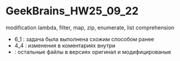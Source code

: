 # GeekBrains_HW25_09_22
modification  lambda, filter, map, zip, enumerate, list comprehension

* 6_1 : задача была выполнена схожим способом ранее
* 4_4 : изменения в коментариях внутри
* : остальные файлы в версиях оригинал и модифицированые
